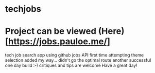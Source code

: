 # techjobs

# Project can be viewed (Here)[https://jobs.pauloe.me/]
tech job search app using github jobs API
first time attempting theme selection
added my way... didn't go the optimal route
another successful one day build :-)
critiques and tips are welcome
Have a great day!
